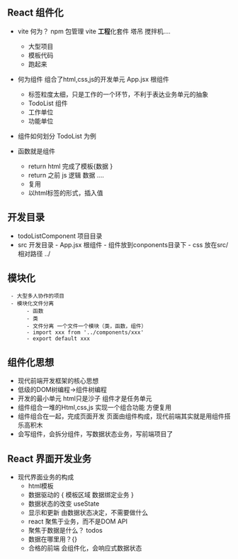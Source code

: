 ## React 组件化

- vite 何为？
npm 包管理
     vite **工程**化套件 塔吊 搅拌机....
     - 大型项目
     - 模板代码
     - 跑起来

- 何为组件
    组合了html,css,js的开发单元 
    App.jsx 根组件
    - 标签粒度太细，只是工作的一个环节，不利于表达业务单元的抽象
    - TodoList 组件 
    - 工作单位 
    - 功能单位
- 组件如何划分 TodoList 为例
- 函数就是组件
     - return html 完成了模板{数据 }
     - return 之前 js 逻辑 数据 ....
     - 复用
     - 以html标签的形式，插入值

## 开发目录
   - todoListComponent 项目目录
   - src 开发目录 
    - App.jsx 根组件
    - 组件放到conponents目录下
    - css 放在src/
        相对路径 ../

## 模块化
     - 大型多人协作的项目
     - 模块化文件分离
          - 函数 
          - 类
          - 文件分离 一个文件一个模块（类，函数，组件）
          - import xxx from '../components/xxx'
          - export default xxx

## 组件化思想 
- 现代前端开发框架的核心思想
- 低级的DOM树编程->组件树编程
- 开发的最小单元
    html只是沙子
    组件才是任务单元
- 组件组合一堆的Html,css,js 实现一个组合功能
    方便复用
- 组件组合在一起，完成页面开发
    页面由组件构成，现代前端其实就是用组件搭乐高积木  
- 会写组件，会拆分组件，写数据状态业务，写前端项目了 


## React 界面开发业务
- 现代界面业务的构成
    - html模板
    - 数据驱动的 { 模板区域  数据绑定业务 }
    - 数据状态的改变 useState
    - 显示和更新 由数据状态决定，不需要做什么
    - react 聚焦于业务，而不是DOM API
    - 聚焦于数据是什么？ todos
    - 数据在哪里用？{}
    - 合格的前端 会组件化，会响应式数据状态